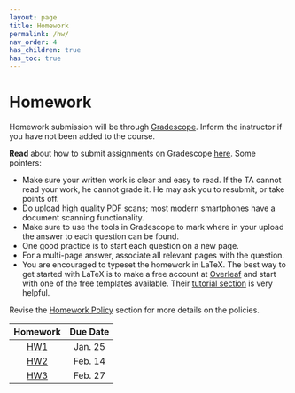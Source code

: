 ```yaml
---
layout: page
title: Homework
permalink: /hw/
nav_order: 4
has_children: true
has_toc: true
---
```

# Homework
Homework submission will be through [Gradescope](https://www.gradescope.com/courses/965040). Inform the instructor if you have not been added to the course.

**Read** about how to submit assignments on Gradescope [here](https://help.gradescope.com/article/ccbpppziu9-student-submit-work#variable_length_submissions). Some pointers:
* Make sure your written work is clear and easy to read. If the TA cannot read your work, he cannot grade it. He may ask you to resubmit, or take points off.
* Do upload high quality PDF scans; most modern smartphones have a document scanning functionality.
* Make sure to use the tools in Gradescope to mark where in your upload the answer to each question can be found.
* One good practice is to start each question on a new page.
* For a multi-page answer, associate all relevant pages with the question.
* You are encouraged to typeset the homework in LaTeX. The best way to get started with LaTeX is to make a free account at [Overleaf](https://www.overleaf.com) and start with one of the free templates available. Their [tutorial section](https://www.overleaf.com/learn/latex/Tutorials) is very helpful.

Revise the [Homework Policy]({{site.baseurl}}/hwpolicy/) section for more details on the policies.

| Homework | Due Date|
|:---------:|:---------:|
| [HW1](https://kfupmedusa.sharepoint.com/:f:/r/sites/Section_242121295/Class%20Materials/Assignments/HW1?csf=1&web=1&e=JgECsT)  |  Jan. 25|
| [HW2](https://kfupmedusa.sharepoint.com/:f:/r/sites/Section_242121295/Class%20Materials/Assignments/HW2?csf=1&web=1&e=AJd01K) | Feb. 14|
| [HW3](https://kfupmedusa.sharepoint.com/:f:/r/sites/Section_242121295/Class%20Materials/Assignments/HW3?csf=1&web=1&e=x4AL6r) | Feb. 27|

